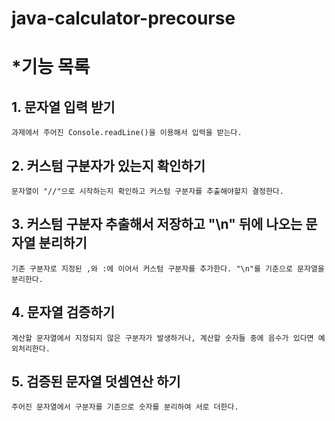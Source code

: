 # java-calculator-precourse
# *기능 목록
## 1. 문자열 입력 받기
    과제에서 주어진 Console.readLine()을 이용해서 입력을 받는다.
## 2. 커스텀 구분자가 있는지 확인하기
    문자열이 "//"으로 시작하는지 확인하고 커스텀 구분자를 추출해야할지 결정한다.
## 3. 커스텀 구분자 추출해서 저장하고 "\n" 뒤에 나오는 문자열 분리하기
    기존 구분자로 지정된 ,와 :에 이어서 커스텀 구분자를 추가한다. "\n"를 기준으로 문자열을 분리한다.
## 4. 문자열 검증하기
    계산할 문자열에서 지정되지 않은 구분자가 발생하거나, 계산할 숫자들 중에 음수가 있다면 예외처리한다.
## 5. 검증된 문자열 덧셈연산 하기
    주어진 문자열에서 구분자를 기준으로 숫자를 분리하여 서로 더한다.
